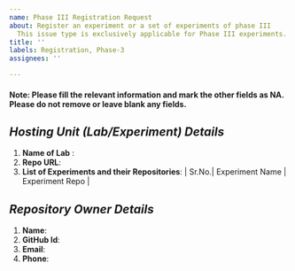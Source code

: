 ```yaml
---
name: Phase III Registration Request
about: Register an experiment or a set of experiments of phase III
  This issue type is exclusively applicable for Phase III experiments.
title: ''
labels: Registration, Phase-3
assignees: ''

---
```


#### Note: Please fill the relevant information and mark the other fields as NA. Please do not remove or leave blank any fields.
## *Hosting Unit (Lab/Experiment) Details*
1. **Name of Lab** : <!--A unique name to identify this hosting unit. This name will be used in the url of the landing page of this unit.-->
1. **Repo URL**: <!--URL of a public Repo-->
1. **List of Experiments and their Repositories**: <!--URL of a public Repo-->
| Sr.No.| Experiment Name | Experiment Repo |

## *Repository Owner Details*
1. **Name**:
1. **GitHub Id**:
1. **Email**:
1. **Phone**:
